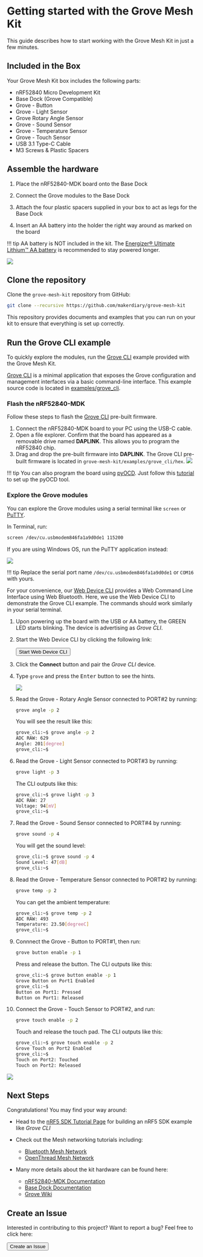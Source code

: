 # Getting started with the Grove Mesh Kit

This guide describes how to start working with the Grove Mesh Kit in just a few minutes.


## Included in the Box

Your Grove Mesh Kit box includes the following parts:

* nRF52840 Micro Development Kit
* Base Dock (Grove Compatible)
* Grove - Button
* Grove - Light Sensor
* Grove Rotary Angle Sensor
* Grove - Sound Sensor
* Grove - Temperature Sensor
* Grove - Touch Sensor
* USB 3.1 Type-C Cable
* M3 Screws & Plastic Spacers

## Assemble the hardware

1. Place the nRF52840-MDK board onto the Base Dock

2. Connect the Grove modules to the Base Dock

3. Attach the four plastic spacers supplied in your box to act as legs for the Base Dock

4. Insert an AA battery into the holder the right way around as marked on the board

!!! tip
	AA battery is NOT included in the kit. The [Energizer® Ultimate Lithium™ AA battery](http://www.energizer.com/batteries/energizer-ultimate-lithium-batteries) is recommended to stay powered longer.

![](assets/images/assembling-hardware.jpg)

## Clone the repository

Clone the `grove-mesh-kit` repository from GitHub:

``` sh
git clone --recursive https://github.com/makerdiary/grove-mesh-kit
```

This repository provides documents and examples that you can run on your kit to ensure that everything is set up correctly.

## Run the Grove CLI example

To quickly explore the modules, run the [Grove CLI](https://github.com/makerdiary/grove-mesh-kit/tree/master/examples/grove_cli) example provided with the Grove Mesh Kit.
 
[Grove CLI](https://github.com/makerdiary/grove-mesh-kit/tree/master/examples/grove_cli) is a minimal application that exposes the Grove configuration and management interfaces via a basic command-line interface. This example source code is located in [examples/grove_cli](https://github.com/makerdiary/grove-mesh-kit/tree/master/examples/grove_cli).

### Flash the nRF52840-MDK

Follow these steps to flash the [Grove CLI](https://github.com/makerdiary/grove-mesh-kit/tree/master/examples/grove_cli/hex) pre-built firmware. 

1. Connect the nRF52840-MDK board to your PC using the USB-C cable.
2. Open a file explorer. Confirm that the board has appeared as a removable drive named **DAPLINK**. This allows you to program the nRF52840 chip. 
3. Drag and drop the pre-built firmware into **DAPLINK**. The Grove CLI pre-built firmware is located in `grove-mesh-kit/examples/grove_cli/hex`.
![](assets/images/copying_grove_cli_prebuilt_firmware.png)

!!! tip
	You can also program the board using [pyOCD](https://github.com/mbedmicro/pyOCD). Just follow this [tutorial](https://wiki.makerdiary.com/nrf52840-mdk/getting-started/#using-pyocd) to set up the pyOCD tool.

### Explore the Grove modules

You can explore the Grove modules using a serial terminal like `screen` or [PuTTY](https://www.chiark.greenend.org.uk/~sgtatham/putty/latest.html). 

In Terminal, run:

``` sh
screen /dev/cu.usbmodem846fa1a9d0de1 115200
```

If you are using Windows OS, run the PuTTY application instead:

![](assets/images/putty_configuration.png)

!!! tip
	Replace the serial port name `/dev/cu.usbmodem846fa1a9d0de1` or `COM16` with yours.

For your convenience, our [Web Device CLI](https://wiki.makerdiary.com/web-device-cli/) provides a Web Command Line Interface using Web Bluetooth. Here, we use the Web Device CLI to demonstrate the Grove CLI example. The commands should work similarly in your serial terminal.

1. Upon powering up the board with the USB or AA battery, the GREEN LED starts blinking. The device is advertising as *Grove CLI*.

2. Start the Web Device CLI by clicking the following link:

	<a href="https://wiki.makerdiary.com/web-device-cli/" target="_blank"><button data-md-color-primary="marsala" style="width: auto;">Start Web Device CLI</button></a>


3. Click the **Connect** button and pair the *Grove CLI* device.

4. Type `grove` and press the <kbd>Enter</kbd> button to see the hints.

	![](assets/images/grove_command_hints.png)

5. Read the Grove - Rotary Angle Sensor connected to PORT#2 by running:

	``` sh
	grove angle -p 2
	```

	You will see the result like this:

	``` sh
	grove_cli:~$ grove angle -p 2
	ADC RAW: 629
	Angle: 201[degree]
	grove_cli:~$
	```

6. Read the Grove - Light Sensor connected to PORT#3 by running:

	``` sh
	grove light -p 3
	```

	The CLI outputs like this:

	``` sh
	grove_cli:~$ grove light -p 3
	ADC RAW: 27
	Voltage: 94[mV]
	grove_cli:~$
	```

7. Read the Grove - Sound Sensor connected to PORT#4 by running:

	``` sh
	grove sound -p 4
	```

	You will get the sound level:

	``` sh
	grove_cli:~$ grove sound -p 4
	Sound Level: 47[dB]
	grove_cli:~$ 
	```

8. Read the Grove - Temperature Sensor connected to PORT#2 by running:

	``` sh
	grove temp -p 2
	```

	You can get the ambient temperature:

	``` sh
	grove_cli:~$ grove temp -p 2
	ADC RAW: 493
	Temperature: 23.50[degreeC]
	grove_cli:~$ 
	```

9. Connnect the Grove - Button to PORT#1, then run:

	``` sh
	grove button enable -p 1
	```

	Press and release the button. The CLI outputs like this:

	``` sh
	grove_cli:~$ grove button enable -p 1
	Grove Button on Port1 Enabled
	grove_cli:~$ 
	Button on Port1: Pressed
	Button on Port1: Released
	```

10. Connect the Grove - Touch Sensor to PORT#2, and run:

	``` sh
	grove touch enable -p 2
	```

	Touch and release the touch pad. The CLI outputs like this:

	``` sh
	grove_cli:~$ grove touch enable -p 2
	Grove Touch on Port2 Enabled
	grove_cli:~$ 
	Touch on Port2: Touched
	Touch on Port2: Released
	```

![](assets/images/exploring_grove_modules_using_cli.png)

## Next Steps

Congratulations! You may find your way around:

* Head to the [nRF5 SDK Tutorial Page](setting-up-nrf5-sdk) for building an nRF5 SDK example like *Grove CLI*

* Check out the Mesh networking tutorials including:

	* [Bluetooth Mesh Network](bluetooth-mesh/)
	* [OpenThread Mesh Network](openthread-mesh/)

* Many more details about the kit hardware can be found here:

	* [nRF52840-MDK Documentation]()
	* [Base Dock Documentation](https://wiki.makerdiary.com/base-dock/)
	* [Grove Wiki](http://wiki.seeedstudio.com/Grove/)


## Create an Issue

Interested in contributing to this project? Want to report a bug? Feel free to click here:

<a href="https://github.com/makerdiary/grove-mesh-kit/issues/new"><button data-md-color-primary="marsala"><i class="fa fa-github"></i> Create an Issue</button></a>


